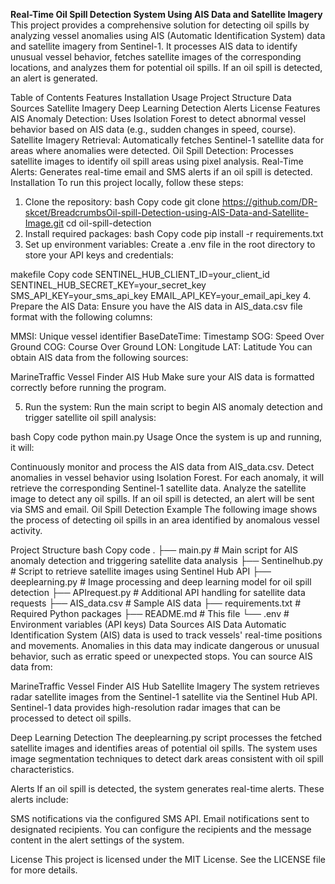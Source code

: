 **Real-Time Oil Spill Detection System Using AIS Data and Satellite Imagery**
This project provides a comprehensive solution for detecting oil spills by analyzing vessel anomalies using AIS (Automatic Identification System) data and satellite imagery from Sentinel-1. It processes AIS data to identify unusual vessel behavior, fetches satellite images of the corresponding locations, and analyzes them for potential oil spills. If an oil spill is detected, an alert is generated.

Table of Contents
Features
Installation
Usage
Project Structure
Data Sources
Satellite Imagery
Deep Learning Detection
Alerts
License
Features
AIS Anomaly Detection: Uses Isolation Forest to detect abnormal vessel behavior based on AIS data (e.g., sudden changes in speed, course).
Satellite Imagery Retrieval: Automatically fetches Sentinel-1 satellite data for areas where anomalies were detected.
Oil Spill Detection: Processes satellite images to identify oil spill areas using pixel analysis.
Real-Time Alerts: Generates real-time email and SMS alerts if an oil spill is detected.
Installation
To run this project locally, follow these steps:

1. Clone the repository:
bash
Copy code
git clone https://github.com/DR-skcet/BreadcrumbsOil-spill-Detection-using-AIS-Data-and-Satellite-Image.git
cd oil-spill-detection
2. Install required packages:
bash
Copy code
pip install -r requirements.txt
3. Set up environment variables:
Create a .env file in the root directory to store your API keys and credentials:

makefile
Copy code
SENTINEL_HUB_CLIENT_ID=your_client_id
SENTINEL_HUB_SECRET_KEY=your_secret_key
SMS_API_KEY=your_sms_api_key
EMAIL_API_KEY=your_email_api_key
4. Prepare the AIS Data:
Ensure you have the AIS data in AIS_data.csv file format with the following columns:

MMSI: Unique vessel identifier
BaseDateTime: Timestamp
SOG: Speed Over Ground
COG: Course Over Ground
LON: Longitude
LAT: Latitude
You can obtain AIS data from the following sources:

MarineTraffic
Vessel Finder
AIS Hub
Make sure your AIS data is formatted correctly before running the program.

5. Run the system:
Run the main script to begin AIS anomaly detection and trigger satellite oil spill analysis:

bash
Copy code
python main.py
Usage
Once the system is up and running, it will:

Continuously monitor and process the AIS data from AIS_data.csv.
Detect anomalies in vessel behavior using Isolation Forest.
For each anomaly, it will retrieve the corresponding Sentinel-1 satellite data.
Analyze the satellite image to detect any oil spills.
If an oil spill is detected, an alert will be sent via SMS and email.
Oil Spill Detection Example
The following image shows the process of detecting oil spills in an area identified by anomalous vessel activity.


Project Structure
bash
Copy code
.
├── main.py                 # Main script for AIS anomaly detection and triggering satellite data analysis
├── Sentinelhub.py          # Script to retrieve satellite images using Sentinel Hub API
├── deeplearning.py         # Image processing and deep learning model for oil spill detection
├── APIrequest.py           # Additional API handling for satellite data requests
├── AIS_data.csv            # Sample AIS data
├── requirements.txt        # Required Python packages
├── README.md               # This file
└── .env                    # Environment variables (API keys)
Data Sources
AIS Data
Automatic Identification System (AIS) data is used to track vessels' real-time positions and movements. Anomalies in this data may indicate dangerous or unusual behavior, such as erratic speed or unexpected stops. You can source AIS data from:

MarineTraffic
Vessel Finder
AIS Hub
Satellite Imagery
The system retrieves radar satellite images from the Sentinel-1 satellite via the Sentinel Hub API. Sentinel-1 data provides high-resolution radar images that can be processed to detect oil spills.

Deep Learning Detection
The deeplearning.py script processes the fetched satellite images and identifies areas of potential oil spills. The system uses image segmentation techniques to detect dark areas consistent with oil spill characteristics.

Alerts
If an oil spill is detected, the system generates real-time alerts. These alerts include:

SMS notifications via the configured SMS API.
Email notifications sent to designated recipients.
You can configure the recipients and the message content in the alert settings of the system.

License
This project is licensed under the MIT License. See the LICENSE file for more details.

